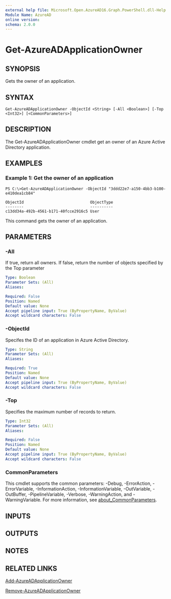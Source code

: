 ```yaml
---
external help file: Microsoft.Open.AzureAD16.Graph.PowerShell.dll-Help.xml
Module Name: AzureAD
online version:
schema: 2.0.0
---
```


# Get-AzureADApplicationOwner

## SYNOPSIS
Gets the owner of an application.

## SYNTAX

```
Get-AzureADApplicationOwner -ObjectId <String> [-All <Boolean>] [-Top <Int32>] [<CommonParameters>]
```

## DESCRIPTION
The Get-AzureADApplicationOwner cmdlet get an owner of an Azure Active Directory application.

## EXAMPLES

### Example 1: Get the owner of an application
```
PS C:\>Get-AzureADApplicationOwner -ObjectId "3ddd22e7-a150-4bb3-b100-e410dea1cb84"

ObjectId                             ObjectType
--------                             ----------
c13dd34a-492b-4561-b171-40fcce2916c5 User
```

This command gets the owner of an application.

## PARAMETERS

### -All
If true, return all owners.
If false, return the number of objects specified by the Top parameter

```yaml
Type: Boolean
Parameter Sets: (All)
Aliases:

Required: False
Position: Named
Default value: None
Accept pipeline input: True (ByPropertyName, ByValue)
Accept wildcard characters: False
```

### -ObjectId
Specifes the ID of an application in Azure Active Directory.

```yaml
Type: String
Parameter Sets: (All)
Aliases:

Required: True
Position: Named
Default value: None
Accept pipeline input: True (ByPropertyName, ByValue)
Accept wildcard characters: False
```

### -Top
Specifies the maximum number of records to return.

```yaml
Type: Int32
Parameter Sets: (All)
Aliases:

Required: False
Position: Named
Default value: None
Accept pipeline input: True (ByPropertyName, ByValue)
Accept wildcard characters: False
```

### CommonParameters
This cmdlet supports the common parameters: -Debug, -ErrorAction, -ErrorVariable, -InformationAction, -InformationVariable, -OutVariable, -OutBuffer, -PipelineVariable, -Verbose, -WarningAction, and -WarningVariable. For more information, see [about_CommonParameters](http://go.microsoft.com/fwlink/?LinkID=113216).

## INPUTS

## OUTPUTS

## NOTES

## RELATED LINKS

[Add-AzureADApplicationOwner]()

[Remove-AzureADApplicationOwner]()

